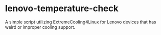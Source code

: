 # lenovo-temperature-check
A simple script utilizing ExtremeCooling4Linux for Lenovo devices that has weird or improper cooling support.
